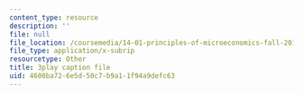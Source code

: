 ```yaml
---
content_type: resource
description: ''
file: null
file_location: /coursemedia/14-01-principles-of-microeconomics-fall-2018/4608ba726e5d50c7b9a11f94a9defc63_F0ulAkrfvzo.vtt
file_type: application/x-subrip
resourcetype: Other
title: 3play caption file
uid: 4608ba72-6e5d-50c7-b9a1-1f94a9defc63
---
```


